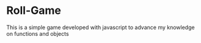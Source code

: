 # Roll-Game
This is a simple game developed with javascript to advance my knowledge on functions and objects
